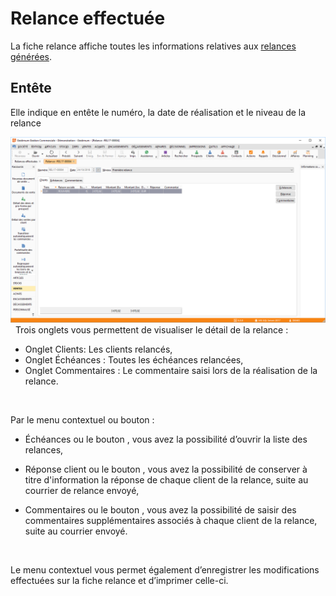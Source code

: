 # Relance effectuée

La fiche relance affiche toutes les informations relatives aux [relances 
 générées](../../Relancer/Relancer.md).


## Entête


Elle indique en entête le numéro, la date de réalisation et le niveau 
 de la relance


![](../../assets/images/Relances/RelancesEffectuees/Relance.png) 
  
Trois onglets vous permettent de visualiser le détail de la relance 
 :


* Onglet Clients: 
 Les clients relancés,
* Onglet Échéances 
 : Toutes les échéances relancées,
* Onglet Commentaires 
 : Le commentaire saisi lors de la réalisation de la relance.


 


Par le menu contextuel ou bouton :


* Échéances ou le 
 bouton , vous avez la possibilité d’ouvrir la liste des relances,
* Réponse client 
 ou le bouton , vous avez la possibilité de conserver à titre d'information 
 la réponse de chaque client de la relance, suite au courrier de relance 
 envoyé,


* Commentaires ou 
 le bouton , vous avez la possibilité de saisir des commentaires supplémentaires 
 associés à chaque client de la relance, suite au courrier envoyé.


 


Le menu contextuel vous permet également d’enregistrer les modifications 
 effectuées sur la fiche relance et d’imprimer celle-ci.


